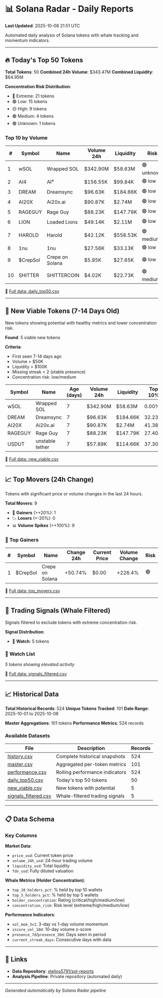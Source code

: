 # 📊 Solana Radar - Daily Reports

**Last Updated**: 2025-10-08 21:51 UTC

Automated daily analysis of Solana tokens with whale tracking and momentum indicators.

---

## 🔥 Today's Top 50 Tokens

**Total Tokens**: 50
**Combined 24h Volume**: $343.47M
**Combined Liquidity**: $64.95M

**Concentration Risk Distribution**:
- 🔴 Extreme: 21 tokens
- 🟢 Low: 15 tokens
- 🟡 High: 9 tokens
- 🟢 Medium: 4 tokens
- 🟢 Unknown: 1 tokens

### Top 10 by Volume

| # | Symbol | Name | Volume 24h | Liquidity | Risk |
|---|--------|------|------------|-----------|------|
| 1 | wSOL | Wrapped SOL | $342.90M | $58.63M | 🟢 unknown |
| 2 | AI4 | AI⁴ | $156.55K | $99.84K | 🟢 low |
| 3 | DREAM | Dreamsync | $96.63K | $184.66K | 🟢 low |
| 4 | AI20X | Ai20x.ai | $90.87K | $2.74M | 🟢 low |
| 5 | RAGEGUY | Rage Guy | $88.23K | $147.79K | 🟢 low |
| 6 | LION | Loaded Lions | $49.14K | $2.11M | 🟢 low |
| 7 | HAROLD | Harold | $42.12K | $558.53K | 🟢 medium |
| 8 | 1nu | 1nu | $27.56K | $33.13K | 🟢 low |
| 9 | $CrepSol | Crepe on Solana | $5.95K | $27.65K | 🟢 low |
| 10 | SHITTER | SHITTERCOIN | $4.02K | $22.73K | 🟢 medium |

📄 [Full data: daily_top50.csv](data/daily_top50.csv)

---

## 🌱 New Viable Tokens (7-14 Days Old)

New tokens showing potential with healthy metrics and lower concentration risk.

**Found**: 5 viable new tokens

**Criteria**:
- First seen 7-14 days ago
- Volume > $50K
- Liquidity > $100K
- Missing streak < 2 (stable presence)
- Concentration risk: low/medium

| Symbol | Name | Age (days) | Volume 24h | Liquidity | Top 10% |
|--------|------|------------|------------|-----------|---------|
| wSOL | Wrapped SOL | 7 | $342.90M | $58.63M | 0.00% |
| DREAM | Dreamsync | 7 | $96.63K | $184.66K | 32.23% |
| AI20X | Ai20x.ai | 7 | $90.87K | $2.74M | 41.38% |
| RAGEGUY | Rage Guy | 7 | $88.23K | $147.79K | 27.40% |
| USDUT | unstable tether | 7 | $57.89K | $114.66K | 37.30% |

📄 [Full data: new_viable.csv](data/new_viable.csv)

---

## 📈 Top Movers (24h Change)

Tokens with significant price or volume changes in the last 24 hours.

**Total Movers**: 9
- 🚀 **Gainers** (>+20%): 1
- 📉 **Losers** (<-20%): 0
- 📊 **Volume Spikes** (>+100%): 9

### 🚀 Top Gainers

| # | Symbol | Name | Change 24h | Current Price | Volume Change | Risk |
|---|--------|------|------------|---------------|---------------|------|
| 1 | $CrepSol | Crepe on Solana | +50.74% | $0.00 | +226.4% | 🟢 |

📄 [Full data: top_movers.csv](data/top_movers.csv)

---

## 🎯 Trading Signals (Whale Filtered)

Signals filtered to exclude tokens with extreme concentration risk.

**Signal Distribution**:
- 👀 **Watch**: 5 tokens

### 👀 Watch List

*5 tokens showing elevated activity*

📄 [Full data: signals_filtered.csv](data/signals_filtered.csv)

---

## 📈 Historical Data

**Total Historical Records**: 524
**Unique Tokens Tracked**: 101
**Date Range**: 2025-10-01 to 2025-10-08

**Master Aggregations**: 101 tokens
**Performance Metrics**: 524 records

### Available Datasets

| File | Description | Records |
|------|-------------|---------|
| [history.csv](data/history.csv) | Complete historical snapshots | 524 |
| [master.csv](data/master.csv) | Aggregated per-token metrics | 101 |
| [performance.csv](data/performance.csv) | Rolling performance indicators | 524 |
| [daily_top50.csv](data/daily_top50.csv) | Today's top 50 tokens | 50 |
| [new_viable.csv](data/new_viable.csv) | New tokens with potential | 5 |
| [signals_filtered.csv](data/signals_filtered.csv) | Whale-filtered trading signals | 5 |

---

## 📋 Data Schema

### Key Columns

**Market Data**:
- `price_usd`: Current token price
- `volume_24h_usd`: 24-hour trading volume
- `liquidity_usd`: Total liquidity
- `fdv_usd`: Fully diluted valuation

**Whale Metrics (Holder Concentration)**:
- `top_10_holders_pct`: % held by top 10 wallets
- `top_5_holders_pct`: % held by top 5 wallets
- `holder_concentration`: Rating (critical/high/medium/low)
- `concentration_risk`: Risk level (extreme/high/medium/low)

**Performance Indicators**:
- `vol_mom_3v1`: 3-day vs 1-day volume momentum
- `zscore_vol_10d`: 10-day volume z-score
- `presence_7d`/`presence_30d`: Days seen in period
- `current_streak_days`: Consecutive days with data

---

## 🔗 Links

- **Data Repository**: [stelios5791/sol-reports](https://github.com/stelios5791/sol-reports)
- **Analysis Pipeline**: Private repository (automated daily)

---

*Generated automatically by Solana Radar pipeline*
